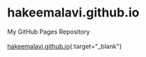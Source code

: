 # hakeemalavi.github.io
My GitHub Pages Repository 
<br><br>
[hakeemalavi.github.io](https://hakeemalavi.github.io/){:target="_blank"}
